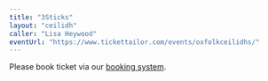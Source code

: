 ```yaml
---
title: "3Sticks"
layout: "ceilidh"
caller: "Lisa Heywood"
eventUrl: "https://www.tickettailor.com/events/oxfolkceilidhs/"
---
```


Please book ticket via our [booking system](https://www.tickettailor.com/events/oxfolkceilidhs/).
